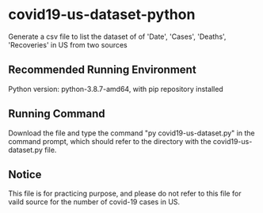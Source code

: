 # covid19-us-dataset-python
<p>
Generate a csv file to list the dataset of of 'Date', 'Cases', 'Deaths', 'Recoveries' in US from two sources
</p>

## Recommended Running Environment 
<p>
Python version: python-3.8.7-amd64, with pip repository installed

## Running Command
<p>
Download the file and type the command "py covid19-us-dataset.py" in the command prompt, which should refer to the directory with the covid19-us-dataset.py file.
</p>

## Notice
<p>
This file is for practicing purpose, and please do not refer to this file for vaild source for the number of covid-19 cases in US.
</p>
